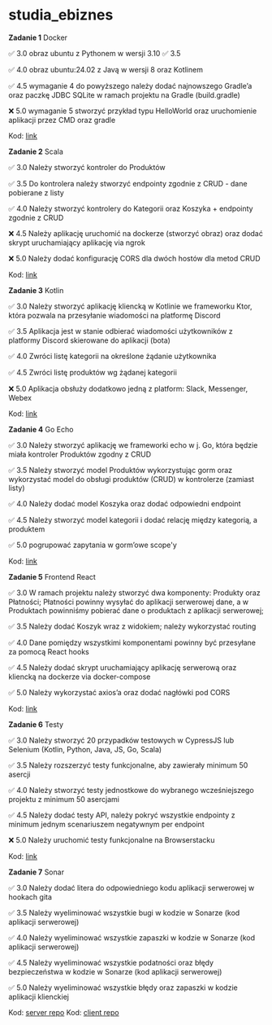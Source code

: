 # studia_ebiznes

**Zadanie 1** Docker

:white_check_mark: 3.0 obraz ubuntu z Pythonem w wersji 3.10
:white_check_mark: 3.5 

:white_check_mark: 4.0 obraz ubuntu:24.02 z Javą w wersji 8 oraz Kotlinem

:white_check_mark: 4.5 wymaganie 4 do powyższego należy dodać najnowszego Gradle’a oraz paczkę JDBC
SQLite w ramach projektu na Gradle (build.gradle)

:x: 5.0 wymaganie 5 stworzyć przykład typu HelloWorld oraz uruchomienie aplikacji
przez CMD oraz gradle


Kod: [link](https://github.com/Idlealist/studia_ebiznes/tree/main/01)

**Zadanie 2** Scala

:white_check_mark: 3.0 Należy stworzyć kontroler do Produktów 

:white_check_mark: 3.5 Do kontrolera należy stworzyć endpointy zgodnie z CRUD - dane
pobierane z listy

:white_check_mark: 4.0 Należy stworzyć kontrolery do Kategorii oraz Koszyka + endpointy
zgodnie z CRUD

:x: 4.5  Należy aplikację uruchomić na dockerze (stworzyć obraz) oraz dodać
skrypt uruchamiający aplikację via ngrok


:x: 5.0 Należy dodać konfigurację CORS dla dwóch hostów dla metod CRUD


Kod: [link](https://github.com/Idlealist/studia_ebiznes/tree/main/02)

**Zadanie 3** Kotlin

:white_check_mark: 3.0 Należy stworzyć aplikację kliencką w Kotlinie we frameworku Ktor,
która pozwala na przesyłanie wiadomości na platformę Discord

:white_check_mark: 3.5 Aplikacja jest w stanie odbierać wiadomości użytkowników z
platformy Discord skierowane do aplikacji (bota)

:white_check_mark: 4.0 Zwróci listę kategorii na określone żądanie użytkownika

:white_check_mark: 4.5  Zwróci listę produktów wg żądanej kategorii


:x: 5.0 Aplikacja obsłuży dodatkowo jedną z platform: Slack, Messenger,
Webex


Kod: [link](https://github.com/Idlealist/studia_ebiznes/tree/main/03)

**Zadanie 4** Go Echo

:white_check_mark: 3.0 Należy stworzyć aplikację we frameworki echo w j. Go, która będzie miała kontroler Produktów zgodny z CRUD

:white_check_mark: 3.5 Należy stworzyć model Produktów wykorzystując gorm oraz
wykorzystać model do obsługi produktów (CRUD) w kontrolerze (zamiast
listy)

:white_check_mark: 4.0 Należy dodać model Koszyka oraz dodać odpowiedni endpoint

:white_check_mark: 4.5 Należy stworzyć model kategorii i dodać relację między kategorią,
a produktem

:white_check_mark: 5.0 pogrupować zapytania w gorm’owe scope'y

Kod: [link](https://github.com/Idlealist/studia_ebiznes/tree/main/04)

**Zadanie 5** Frontend React

:white_check_mark: 3.0 W ramach projektu należy stworzyć dwa komponenty: Produkty oraz
Płatności; Płatności powinny wysyłać do aplikacji serwerowej dane, a w
Produktach powinniśmy pobierać dane o produktach z aplikacji
serwerowej;

:white_check_mark: 3.5 Należy dodać Koszyk wraz z widokiem; należy wykorzystać routing

:white_check_mark: 4.0 Dane pomiędzy wszystkimi komponentami powinny być przesyłane za
pomocą React hooks

:white_check_mark: 4.5 Należy dodać skrypt uruchamiający aplikację serwerową oraz
kliencką na dockerze via docker-compose

:white_check_mark: 5.0 Należy wykorzystać axios’a oraz dodać nagłówki pod CORS

Kod: [link](https://github.com/Idlealist/studia_ebiznes/tree/main/05)



**Zadanie 6** Testy

:white_check_mark: 3.0 Należy stworzyć 20 przypadków testowych w CypressJS lub Selenium
(Kotlin, Python, Java, JS, Go, Scala)

:white_check_mark: 3.5 Należy rozszerzyć testy funkcjonalne, aby zawierały minimum 50
asercji

:white_check_mark: 4.0 Należy stworzyć testy jednostkowe do wybranego wcześniejszego
projektu z minimum 50 asercjami

:white_check_mark: 4.5 Należy dodać testy API, należy pokryć wszystkie endpointy z
minimum jednym scenariuszem negatywnym per endpoint

:x: 5.0 Należy uruchomić testy funkcjonalne na Browserstacku


Kod: [link](https://github.com/Idlealist/studia_ebiznes/tree/main/06)

**Zadanie 7** Sonar

:white_check_mark: 3.0 Należy dodać litera do odpowiedniego kodu aplikacji serwerowej w
hookach gita

:white_check_mark: 3.5 Należy wyeliminować wszystkie bugi w kodzie w Sonarze (kod
aplikacji serwerowej)

:white_check_mark: 4.0 Należy wyeliminować wszystkie zapaszki w kodzie w Sonarze (kod
aplikacji serwerowej)

:white_check_mark: 4.5 Należy wyeliminować wszystkie podatności oraz błędy bezpieczeństwa
w kodzie w Sonarze (kod aplikacji serwerowej)

:white_check_mark: 5.0 Należy wyeliminować wszystkie błędy oraz zapaszki w kodzie
aplikacji klienckiej


Kod: [server repo](https://github.com/Idlealist/studia_sonar_sever)
Kod: [client repo](https://github.com/Idlealist/studia_sonar_client)